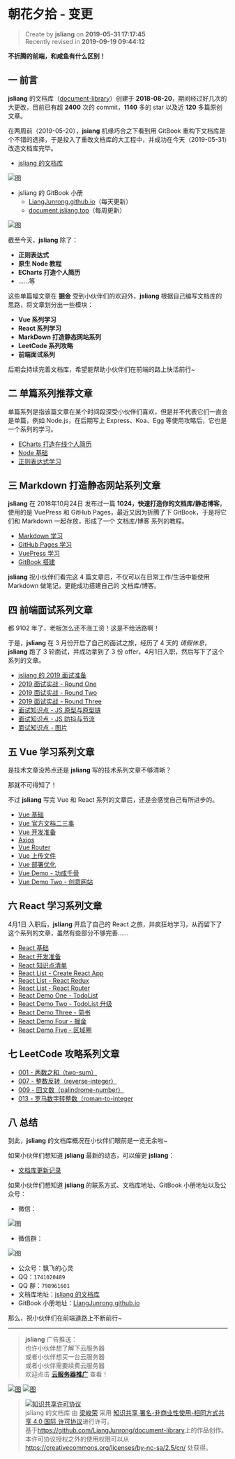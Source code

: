 朝花夕拾 - 变更
===

> Create by **jsliang** on **2019-05-31 17:17:45**  
> Recently revised in **2019-09-19 09:44:12**

**不折腾的前端，和咸鱼有什么区别！**

## 一 前言

**jsliang** 的文档库（[document-library](https://github.com/LiangJunrong/document-library)）创建于 **2018-08-20**，期间经过好几次的大更改，目前已有超 **2400** 次的 commit，**1140** 多的 star 以及近 **120** 多篇原创文章。

在两周前（2019-05-20），**jsiang** 机缘巧合之下看到用 GitBook 重构下文档库是个不错的选择，于是投入了重改文档库的大工程中，并成功在今天（2019-05-31）改造文档库完毕。

* [jsliang 的文档库](https://github.com/LiangJunrong/document-library)

![图](../../../public-repertory/img/other-morning-and-evening-2019-05-31-1.png)

* jsliang 的 GitBook 小册
  * [LiangJunrong.github.io](http://liangjunrong.github.io)（每天更新）
  * [document.jsliang.top](http://document.jsliang.top/)（每周更新）

![图](../../../public-repertory/img/other-morning-and-evening-2019-05-31-2.png)

截至今天，**jsliang** 除了：

* **正则表达式**
* **原生 Node 教程**
* **ECharts 打造个人简历**
* ……等

这些单篇幅文章在 **掘金** 受到小伙伴们的欢迎外，**jsliang** 根据自己编写文档库的思路，将文章划分出一些模块：

* **Vue 系列学习**
* **React 系列学习**
* **MarkDown 打造静态网站系列**
* **LeetCode 系列攻略**
* **前端面试系列**

后期会持续完善文档库，希望能帮助小伙伴们在前端的路上快活前行~

## 二 单篇系列推荐文章

单篇系列是指该篇文章在某个时间段深受小伙伴们喜欢，但是并不代表它们一直会是单篇，例如 Node.js，在后期写上 Express、Koa、Egg 等使用攻略后，它也是一个系列的学习。

* [ECharts 打造在线个人简历](https://liangjunrong.github.io/JavaScript-library/ECharts/curriculum-vitae.html)
* [Node 基础](https://liangjunrong.github.io/other-library/Node/Node-base.html)
* [正则表达式学习](https://liangjunrong.github.io/other-library/regular-expression/regular-expression-study.html)

## 三 Markdown 打造静态网站系列文章

**jsliang** 在 2018年10月24日 发布过一篇 **1024，快速打造你的文档库/静态博客**，使用的是 VuePress 和 GitHub Pages，最近又因为折腾了下 GitBook，于是将它们和 Markdown 一起存放，形成了一个 文档库/博客 系列的教程。

* [Markdown 学习](https://liangjunrong.github.io/other-library/Markdown-Websites/Markdown/Markdown-study.html)
* [GitHub Pages 学习](https://liangjunrong.github.io/other-library/Markdown-Websites/GitHub-Pages/GitHub-Pages-study.html)
* [VuePress 学习](https://liangjunrong.github.io/other-library/Markdown-Websites/VuePress/VuePress-study.html)
* [GitBook 搭建](https://liangjunrong.github.io/other-library/Markdown-Websites/GitBook/GitBook-study.html)

**jsliang** 祝小伙伴们看完这 4 篇文章后，不仅可以在日常工作/生活中能使用 Markdown 做笔记，更能成功搭建自己的 文档库/博客。

## 四 前端面试系列文章

都 9102 年了，老板怎么还不涨工资！这是不给活路啊！

于是，**jsliang** 在 3 月份开启了自己的面试之旅，经历了 4 天的 *请假休息*，**jsliang** 跑了 3 轮面试，并成功拿到了 3 份 offer，4月1日入职，然后写下了这个系列的文章。

* [jsliang 的 2019 面试准备](https://liangjunrong.github.io/other-library/interview/personal-experience/2019-interview-preparation.html)
* [2019 面试实战 - Round One](https://liangjunrong.github.io/other-library/interview/personal-experience/2019-practical-round-one.html)
* [2019 面试实战 - Round Two](https://liangjunrong.github.io/other-library/interview/personal-experience/2019-practical-round-two.html)
* [2019 面试实战 - Round Three](https://liangjunrong.github.io/other-library/interview/personal-experience/2019-practical-round-three.html)
* [面试知识点 - JS 原型与原型链](https://liangjunrong.github.io/other-library/interview/personal-experience/JavaScript-%E5%8E%9F%E5%9E%8B%E4%B8%8E%E5%8E%9F%E5%9E%8B%E9%93%BE.html)
* [面试知识点 - JS 防抖与节流](https://liangjunrong.github.io/other-library/interview/personal-experience/JavaScript-%E9%98%B2%E6%8A%96%E4%B8%8E%E8%8A%82%E6%B5%81.html)
* [面试知识点 - 图片](https://liangjunrong.github.io/other-library/interview/personal-experience/other-%E5%9B%BE%E7%89%87.html)

## 五 Vue 学习系列文章

是技术文章没热点还是 **jsliang** 写的技术系列文章不够清晰？

那就不可得知了！

不过 **jsliang** 写完 Vue 和 React 系列的文章后，还是会感觉自己有所进步的。

* [Vue 基础](https://liangjunrong.github.io/JavaScript-library/Vue/Vue-base.html)
* [Vue 官方文档二三事](https://liangjunrong.github.io/JavaScript-library/Vue/Vue-official-documents.html)
* [Vue 开发准备](https://liangjunrong.github.io/JavaScript-library/Vue/Vue-prepare.html)
* [Axios](https://liangjunrong.github.io/JavaScript-library/Vue/Axios.html)
* [Vue Router](https://liangjunrong.github.io/JavaScript-library/Vue/Vue-Router.html)
* [Vue 上传文件](https://liangjunrong.github.io/JavaScript-library/Vue/Vue-upload-file.html)
* [Vue 部署优化](https://liangjunrong.github.io/JavaScript-library/Vue/Vue-deployment-optimization.html)
* [Vue Demo - 功成千骨](https://liangjunrong.github.io/JavaScript-library/Vue/Vue-demo-one.html)
* [Vue Demo Two - 创意网站](https://liangjunrong.github.io/JavaScript-library/Vue/Vue-demo-two.html)

## 六 React 学习系列文章

4月1日 入职后，**jsliang** 开启了自己的 React 之旅，并疯狂地学习，从而留下了这个系列的文章，虽然有些部分不够完善……

* [React 基础](https://liangjunrong.github.io/JavaScript-library/React/React-base.html)
* [React 开发准备](https://liangjunrong.github.io/JavaScript-library/React/React-prepare.html)
* [React 知识点清单](https://liangjunrong.github.io/JavaScript-library/React/React-list.html)
* [React List - Create React App](https://liangjunrong.github.io/JavaScript-library/React/React-list-Create-React-App.html)
* [React List - React Redux](https://liangjunrong.github.io/JavaScript-library/React/React-list-React-Redux.html)
* [React List - React Router](https://liangjunrong.github.io/JavaScript-library/React/React-list-React-Router.html)
* [React Demo One - TodoList](https://liangjunrong.github.io/JavaScript-library/React/React-demo-one-TodoList.html)
* [React Demo Two - TodoList 升级](https://liangjunrong.github.io/JavaScript-library/React/React-demo-two-TodoList-upgrade.html)
* [React Demo Three - 简书](https://liangjunrong.github.io/JavaScript-library/React/React-demo-three-JianShu.html)
* [React Demo Four - 掘金](https://liangjunrong.github.io/JavaScript-library/React/React-demo-four-JueJin.html)
* [React Demo Five - 区域圈](https://liangjunrong.github.io/JavaScript-library/React/React-demo-five-RegionalCircle.html)

## 七 LeetCode 攻略系列文章

* [001 - 两数之和（two-sum）](https://liangjunrong.github.io/other-library/LeetCode/easy/001-%E4%B8%A4%E6%95%B0%E4%B9%8B%E5%92%8C%EF%BC%88two-sum%EF%BC%89.html)
* [007 - 整数反转（reverse-integer）](https://liangjunrong.github.io/other-library/LeetCode/easy/007-%E6%95%B4%E6%95%B0%E5%8F%8D%E8%BD%AC%EF%BC%88reverse-integer%EF%BC%89.html)
* [009 - 回文数（palindrome-number）](https://liangjunrong.github.io/other-library/LeetCode/easy/009-%E5%9B%9E%E6%96%87%E6%95%B0%EF%BC%88palindrome-number%EF%BC%89.html)
* [013 - 罗马数字转整数（roman-to-integer](https://liangjunrong.github.io/other-library/LeetCode/easy/013-%E7%BD%97%E9%A9%AC%E6%95%B0%E5%AD%97%E8%BD%AC%E6%95%B4%E6%95%B0%EF%BC%88roman-to-integer%EF%BC%89.html)

## 八 总结

到此，**jsliang** 的文档库概况在小伙伴们眼前是一览无余啦~

如果小伙伴们想知道 **jsliang** 最新的动态，可以催更 **jsliang**：

* [文档库更新记录](https://liangjunrong.github.io/News.html)

如果小伙伴们想知道 **jsliang** 的联系方式、文档库地址、GitBook 小册地址以及公众号：

* 微信：

![图](../../../public-repertory/img/z-small-wechat.jpeg)

* 微信群：

![图](../../../public-repertory/img/z-small-wechat-group.jpeg)

* 公众号：飘飞的心灵
* QQ：`1741020489`
* QQ 群：`798961601`
* 文档库地址：[jsliang 的文档库](https://github.com/LiangJunrong/document-library)
* GitBook 小册地址：[LiangJunrong.github.io](https://liangjunrong.github.io/)

那么，祝小伙伴们在前端道路上不断前行~

---

> **jsliang** 广告推送：  
> 也许小伙伴想了解下云服务器  
> 或者小伙伴想买一台云服务器  
> 或者小伙伴需要续费云服务器  
> 欢迎点击 **[云服务器推广](https://github.com/LiangJunrong/document-library/blob/master/other-library/Monologue/%E7%A8%B3%E9%A3%9F%E8%89%B0%E9%9A%BE.md)** 查看！

[![图](../../../public-repertory/img/z-small-seek-ali-3.jpg)](https://promotion.aliyun.com/ntms/act/qwbk.html?userCode=w7hismrh)
[![图](../../../public-repertory/img/z-small-seek-tencent-2.jpg)](https://cloud.tencent.com/redirect.php?redirect=1014&cps_key=49f647c99fce1a9f0b4e1eeb1be484c9&from=console)

> <a rel="license" href="http://creativecommons.org/licenses/by-nc-sa/4.0/"><img alt="知识共享许可协议" style="border-width:0" src="https://i.creativecommons.org/l/by-nc-sa/4.0/88x31.png" /></a><br /><span xmlns:dct="http://purl.org/dc/terms/" property="dct:title">jsliang 的文档库</span> 由 <a xmlns:cc="http://creativecommons.org/ns#" href="https://github.com/LiangJunrong/document-library" property="cc:attributionName" rel="cc:attributionURL">梁峻荣</a> 采用 <a rel="license" href="http://creativecommons.org/licenses/by-nc-sa/4.0/">知识共享 署名-非商业性使用-相同方式共享 4.0 国际 许可协议</a>进行许可。<br />基于<a xmlns:dct="http://purl.org/dc/terms/" href="https://github.com/LiangJunrong/document-library" rel="dct:source">https://github.com/LiangJunrong/document-library</a>上的作品创作。<br />本许可协议授权之外的使用权限可以从 <a xmlns:cc="http://creativecommons.org/ns#" href="https://creativecommons.org/licenses/by-nc-sa/2.5/cn/" rel="cc:morePermissions">https://creativecommons.org/licenses/by-nc-sa/2.5/cn/</a> 处获得。